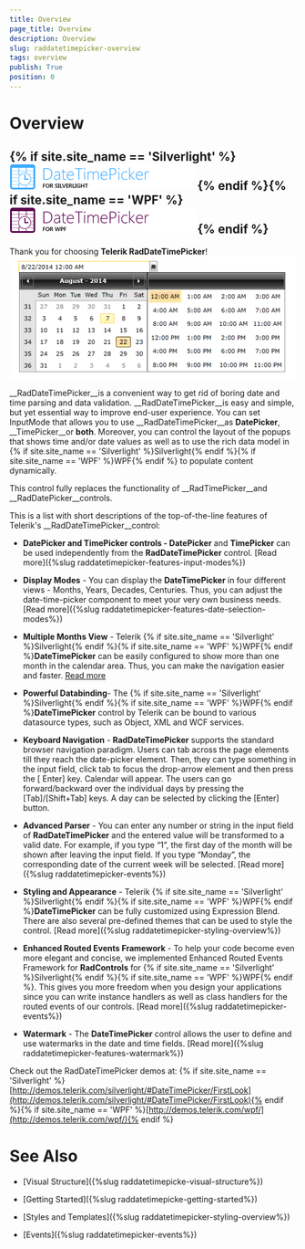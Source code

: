 ```yaml
---
title: Overview
page_title: Overview
description: Overview
slug: raddatetimepicker-overview
tags: overview
publish: True
position: 0
---
```


# Overview



## {% if site.site_name == 'Silverlight' %}![](images/RadDateTimePicker_Overview_01.png){% endif %}{% if site.site_name == 'WPF' %}![](images/RadDateTimePicker_Overview_01_WPF.png){% endif %}

Thank you for choosing __Telerik RadDateTimePicker__!
        ![Rad Date Time Picker Overview 02](images/RadDateTimePicker_Overview_02.png)

__RadDateTimePicker__is a convenient way to get rid of boring date and time parsing and data validation. __RadDateTimePicker__is easy and simple, but yet essential way to improve end-user experience. You can set InputMode that allows you to use __RadDateTimePicker__as __DatePicker__, __TimePicker__or __both__. Moreover, you can control the layout of the popups that shows time and/or date values as well as to use the rich data model in
          {% if site.site_name == 'Silverlight' %}Silverlight{% endif %}{% if site.site_name == 'WPF' %}WPF{% endif %} to populate content dynamically.
        

This control fully replaces the functionality of __RadTimePicker__and __RadDatePicker__controls.
        

This is a list with short descriptions of the top-of-the-line features of Telerik's __RadDateTimePicker__control:
        

* __DatePicker and TimePicker controls - DatePicker__ and __TimePicker__ can be used independently from the __RadDateTimePicker__ control. [Read more]({%slug raddatetimepicker-features-input-modes%})

* __Display Modes__ - You can display the __DateTimePicker__ in four different views -  Months, Years, Decades, Centuries. Thus, you can adjust the date-time-picker component to meet your very own business needs. [Read more]({%slug raddatetimepicker-features-date-selection-modes%})

* __Multiple Months View__ - Telerik {% if site.site_name == 'Silverlight' %}Silverlight{% endif %}{% if site.site_name == 'WPF' %}WPF{% endif %}__DateTimePicker__ can be easily configured to show more than one month in the calendar area. Thus, you can make the navigation easier and faster. [Read more](745AAE86-4E0D-4617-98F7-B686CFB031B1)

* __Powerful Databinding__- The {% if site.site_name == 'Silverlight' %}Silverlight{% endif %}{% if site.site_name == 'WPF' %}WPF{% endif %}__DateTimePicker__ control by Telerik can be bound to various datasource types, such as Object, XML and WCF services.
          

* __Keyboard Navigation__ - __RadDateTimePicker__ supports the standard browser navigation paradigm. Users can tab across the page elements till they reach the date-picker element. Then, they can type something in the input field, click tab to focus the drop-arrow element and then press the [ Enter] key. Calendar will appear.  The users can go forward/backward over the individual days by pressing the [Tab]/[Shift+Tab] keys. A day can be selected by clicking the [Enter] button.
          

* __Advanced Parser__ - You can enter any number or string in the input field of __RadDateTimePicker__ and the entered value will be transformed to a valid date.  For example, if you type “1”, the first day of the month will be shown after leaving the input field. If you type “Monday”, the corresponding date of the current week will be selected. [Read more]({%slug raddatetimepicker-events%})

* __Styling and Appearance__ - Telerik {% if site.site_name == 'Silverlight' %}Silverlight{% endif %}{% if site.site_name == 'WPF' %}WPF{% endif %}__DateTimePicker__ can be fully customized using Expression Blend. There are also several pre-defined themes that can be used to style the control. [Read more]({%slug raddatetimepicker-styling-overview%})

* __Enhanced Routed Events Framework__ - To help your code become even more elegant and concise, we implemented Enhanced Routed Events Framework for __RadControls__ for {% if site.site_name == 'Silverlight' %}Silverlight{% endif %}{% if site.site_name == 'WPF' %}WPF{% endif %}.  This gives you more freedom when you design your applications since you can write instance handlers as well as class handlers for the routed events of our controls. [Read more]({%slug raddatetimepicker-events%})

* __Watermark__ - The __DateTimePicker__ control allows the user to define and use watermarks in the date and time fields. [Read more]({%slug raddatetimepicker-features-watermark%})

Check out the RadDateTimePicker demos at:
          {% if site.site_name == 'Silverlight' %}[http://demos.telerik.com/silverlight/#DateTimePicker/FirstLook](http://demos.telerik.com/silverlight/#DateTimePicker/FirstLook){% endif %}{% if site.site_name == 'WPF' %}[http://demos.telerik.com/wpf/](http://demos.telerik.com/wpf/){% endif %}

# See Also

 * [Visual Structure]({%slug raddatetimepicke-visual-structure%})

 * [Getting Started]({%slug raddatetimepicke-getting-started%})

 * [Styles and Templates]({%slug raddatetimepicker-styling-overview%})

 * [Events]({%slug raddatetimepicker-events%})
